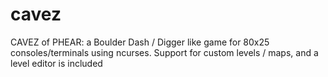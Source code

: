 cavez
=====

CAVEZ of PHEAR: a Boulder Dash / Digger like game for 80x25 consoles/terminals using ncurses. Support for custom levels / maps, and a level editor is included